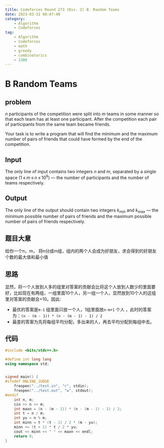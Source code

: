 ```yaml
---
title: Codeforces Round 273 (Div. 2) B. Random Teams
date: 2023-03-31 08:47:48
category: 
    - Algorithm
    - Codeforces
tag:
    - Algorithm
    - Codeforces
    - math
    - greedy
    - combinatorics
    - 1300
---
```


# B Random Teams

## problem

_n_ participants of the competition were split into _m_ teams in some manner so that each team has at least one participant. After the competition each pair of participants from the same team became friends.

Your task is to write a program that will find the minimum and the maximum number of pairs of friends that could have formed by the end of the competition.

## Input

The only line of input contains two integers _n_ and _m_, separated by a single space (1 ≤ _m_ ≤ _n_ ≤ 10<sup class="upper-index">9</sup>) — the number of participants and the number of teams respectively.

## Output

The only line of the output should contain two integers _k_<sub class="lower-index"><i>min</i></sub> and _k_<sub class="lower-index"><i>max</i></sub> — the minimum possible number of pairs of friends and the maximum possible number of pairs of friends respectively.



## 题目大意

给你一个n，m， 将n分成m组，组内的两个人会成为好朋友，求会得到的好朋友个数的最大值和最小值



## 思路

显然，将一个人放到人多的组里对答案的贡献会比将这个人放到人数少的里面要好，比如现在有两组，一组里面10个人，另一组一个人，显然放到10个人的这组里对答案的贡献会+10。因此:

+ 最优的答案是`m-1` 组里面只放一个人，1组里面放`n-m+1` 个人 ，此时的答案为：`(n - (m - 1)) * (n - (m - 1) - 1) / 2` 
+ 最差的答案为先将每组平均分配，多出来的人，再去平均分配到每组中去。

## 代码

```cpp
#include <bits/stdc++.h>

#define int long long
using namespace std;


signed main() {
#ifndef ONLINE_JUDGE
    freopen("../test.in", "r", stdin);
    freopen("../test.out", "w", stdout);
#endif
    int n, m;
    cin >> n >> m;
    int maxn = (n - (m - 1)) * (n - (m - 1) - 1) / 2;
    int t = n / m;
    int yu = n % m;
    int minn = t * (t - 1) / 2 * (m - yu);
    minn += (t + 1) * t / 2 * yu;
    cout << minn << " " << maxn << endl;
    return 0;
}
```

